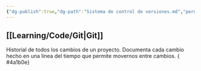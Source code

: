 ```yaml
---
{"dg-publish":true,"dg-path":"Sistema de control de versiones.md","permalink":"/sistema-de-control-de-versiones/","hide":true,"created":"2024-03-14T14:01","updated":"2024-03-16T16:16"}
---
```


## [[Learning/Code/Git\|Git]]
Historial de todos los cambios de un proyecto. Documenta cada cambio hecho en una linea del tiempo que permite movernos entre cambios.
{ #4a1b0e}
